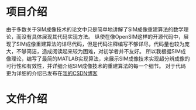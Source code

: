 # 项目介绍
由于多数关于SIM成像技术的论文中只是简单地讲解了SIM成像重建算法的数学理论，而没有具体展现其代码实现方法。
纵使在像OpenSIM这样的开源代码中，展现了SIM成像重建算法的详尽代码，但是代码注释编写不够详尽，代码量也较为庞大，不够简洁，造成阅读起来较为困难，对初学者并不友好。
所以我根据SIM成像理论，编写了最简的MATLAB实现算法，来展示SIM成像技术实现超分辨成像的可行性和有效性，并详细介绍SIM成像技术的重建算法的每一个细节。
对于代码更为详细的介绍已发布在[我的CSDN博客](https://mp.csdn.net/mp_blog/creation/editor/143401249)
# 文件介绍
